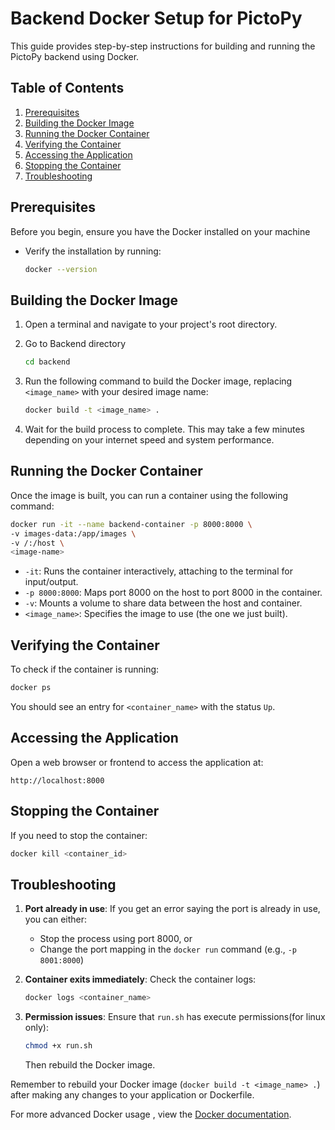 # Backend Docker Setup for PictoPy

This guide provides step-by-step instructions for building and running the PictoPy backend using Docker.

## Table of Contents

1. [Prerequisites](#prerequisites)
2. [Building the Docker Image](#building-the-docker-image)
3. [Running the Docker Container](#running-the-docker-container)
4. [Verifying the Container](#verifying-the-container)
5. [Accessing the Application](#accessing-the-application)
6. [Stopping the Container](#stopping-the-container)
7. [Troubleshooting](#troubleshooting)

## Prerequisites

Before you begin, ensure you have the Docker installed on your machine

- Verify the installation by running:
  ```bash
  docker --version
  ```

## Building the Docker Image

1. Open a terminal and navigate to your project's root directory.

2. Go to Backend directory

   ```bash
   cd backend
   ```

3. Run the following command to build the Docker image, replacing `<image_name>` with your desired image name:

   ```bash
   docker build -t <image_name> .
   ```

4. Wait for the build process to complete. This may take a few minutes depending on your internet speed and system performance.

## Running the Docker Container

Once the image is built, you can run a container using the following command:

```bash
docker run -it --name backend-container -p 8000:8000 \
-v images-data:/app/images \
-v /:/host \
<image-name>
```

- `-it`: Runs the container interactively, attaching to the terminal for input/output.
- `-p 8000:8000`: Maps port 8000 on the host to port 8000 in the container.
- `-v`: Mounts a volume to share data between the host and container.
- `<image_name>`: Specifies the image to use (the one we just built).

## Verifying the Container

To check if the container is running:

```bash
docker ps
```

You should see an entry for `<container_name>` with the status `Up`.

## Accessing the Application

Open a web browser or frontend to access the application at:

```
http://localhost:8000
```

## Stopping the Container

If you need to stop the container:

```bash
docker kill <container_id>
```

## Troubleshooting

1. **Port already in use**: If you get an error saying the port is already in use, you can either:

   - Stop the process using port 8000, or
   - Change the port mapping in the `docker run` command (e.g., `-p 8001:8000`)

2. **Container exits immediately**: Check the container logs:

   ```bash
   docker logs <container_name>
   ```

3. **Permission issues**: Ensure that `run.sh` has execute permissions(for linux only):

   ```bash
   chmod +x run.sh
   ```

   Then rebuild the Docker image.

Remember to rebuild your Docker image (`docker build -t <image_name> .`) after making any changes to your application or Dockerfile.

For more advanced Docker usage , view the [Docker documentation](https://docs.docker.com/get-started/).
